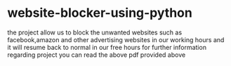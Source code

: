 # website-blocker-using-python
the project allow us to block the unwanted websites such as facebook,amazon and other advertising websites in our working hours and it will resume back to normal in our free hours
for further information regarding project you can read the above pdf provided above
